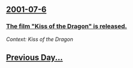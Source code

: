 ## [2001-07-6](/news/2001/07/6/index.md)

### [ The film "Kiss of the Dragon" is released.](/news/2001/07/6/the-film-kiss-of-the-dragon-is-released.md)
_Context: Kiss of the Dragon_

## [Previous Day...](/news/2001/07/5/index.md)

